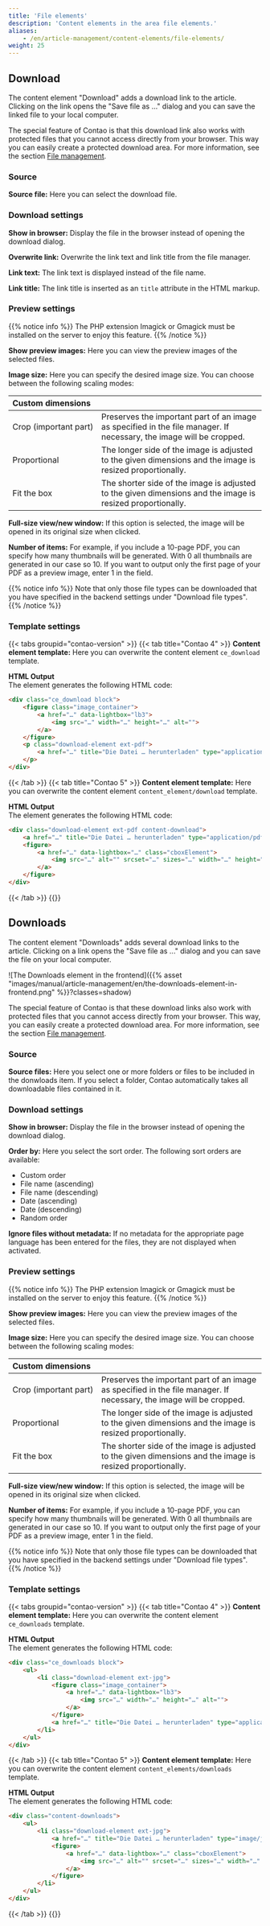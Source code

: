 ```yaml
---
title: 'File elements'
description: 'Content elements in the area file elements.'
aliases:
    - /en/article-management/content-elements/file-elements/
weight: 25
---
```



## Download

The content element "Download" adds a download link to the article. Clicking on the link opens the "Save file as ..." 
dialog and you can save the linked file to your local computer.

The special feature of Contao is that this download link also works with protected files that you cannot access directly 
from your browser. This way you can easily create a protected download area. For more information, see the section 
[File management](/en/file-manager/).


### Source

**Source file:** Here you can select the download file.


### Download settings

**Show in browser:** Display the file in the browser instead of opening the download dialog.

**Overwrite link:** Overwrite the link text and link title from the file manager.

**Link text:** The link text is displayed instead of the file name.

**Link title:** The link title is inserted as an `title` attribute in the HTML markup.


### Preview settings

{{% notice info %}}
The PHP extension Imagick or Gmagick must be installed on the server to enjoy this feature.
{{% /notice %}}

**Show preview images:** Here you can view the preview images of the selected files.

**Image size:** Here you can specify the desired image size. You can choose between the following scaling modes:

| Custom dimensions               |                                                                                                                     |
|:--------------------------------|:--------------------------------------------------------------------------------------------------------------------|
| Crop&nbsp;(important&nbsp;part) | Preserves the important part of an image as specified in the file manager. If necessary, the image will be cropped. |
| Proportional                    | The longer side of the image is adjusted to the given dimensions and the image is resized proportionally.           |
| Fit&nbsp;the&nbsp;box           | The shorter side of the image is adjusted to the given dimensions and the image is resized proportionally.          |

**Full-size view/new window:** If this option is selected, the image will be opened in its original size when clicked.

**Number of items:** For example, if you include a 10-page PDF, you can specify how many thumbnails will be generated. 
With 0 all thumbnails are generated in our case so 10. If you want to output only the first page of your PDF as a 
preview image, enter 1 in the field.

{{% notice info %}}
Note that only those file types can be downloaded that you have specified in the backend settings under "Download
file types".
{{% /notice %}}


### Template settings


{{< tabs groupid="contao-version" >}}
{{< tab title="Contao 4" >}}
**Content element template:** Here you can overwrite the content element `ce_download` template.

**HTML Output**  
The element generates the following HTML code:

```html
<div class="ce_download block">
    <figure class="image_container">
        <a href="…" data-lightbox="lb3">
            <img src="…" width="…" height="…" alt="">
        </a>
    </figure>
    <p class="download-element ext-pdf">
        <a href="…" title="Die Datei … herunterladen" type="application/pdf">… <span class="size">(…)</span></a>
    </p>
</div>
```
{{< /tab >}}
{{< tab title="Contao 5" >}}
**Content element template:** Here you can overwrite the content element `content_element/download` template.

**HTML Output**  
The element generates the following HTML code:

```html
<div class="download-element ext-pdf content-download">
    <a href="…" title="Die Datei … herunterladen" type="application/pdf">…</a>
    <figure>
        <a href="…" data-lightbox="…" class="cboxElement">                                                                                   
            <img src="…" alt="" srcset="…" sizes="…" width="…" height="…" loading="lazy" class="…">
        </a>
    </figure>
</div>
```
{{< /tab >}}
{{</tabs>}}


## Downloads

The content element "Downloads" adds several download links to the article. Clicking on a link opens the "Save file as 
..." dialog and you can save the file on your local computer.

![The Downloads element in the frontend]({{% asset "images/manual/article-management/en/the-downloads-element-in-frontend.png" %}}?classes=shadow)

The special feature of Contao is that these download links also work with protected files that you cannot access 
directly from your browser. This way, you can easily create a protected download area. For more information, see the 
section [File management](/en/file-manager/).


### Source

**Source files:** Here you select one or more folders or files to be included in the donwloads item. If you select a 
folder, Contao automatically takes all downloadable files contained in it.


### Download settings

**Show in browser:** Display the file in the browser instead of opening the download dialog.

**Order by:** Here you select the sort order. The following sort orders are available:

- Custom order
- File name (ascending)
- File name (descending)
- Date (ascending)
- Date (descending)
- Random order

**Ignore files without metadata:** If no metadata for the appropriate page language has been entered for the files, 
they are not displayed when activated.


### Preview settings

{{% notice info %}}
The PHP extension Imagick or Gmagick must be installed on the server to enjoy this feature.
{{% /notice %}}

**Show preview images:** Here you can view the preview images of the selected files.

**Image size:** Here you can specify the desired image size. You can choose between the following scaling modes:

| Custom dimensions               |                                                                                                                     |
|:--------------------------------|:--------------------------------------------------------------------------------------------------------------------|
| Crop&nbsp;(important&nbsp;part) | Preserves the important part of an image as specified in the file manager. If necessary, the image will be cropped. |
| Proportional                    | The longer side of the image is adjusted to the given dimensions and the image is resized proportionally.           |
| Fit&nbsp;the&nbsp;box           | The shorter side of the image is adjusted to the given dimensions and the image is resized proportionally.          |

**Full-size view/new window:** If this option is selected, the image will be opened in its original size when clicked.

**Number of items:** For example, if you include a 10-page PDF, you can specify how many thumbnails will be generated.
With 0 all thumbnails are generated in our case so 10. If you want to output only the first page of your PDF as a
preview image, enter 1 in the field.

{{% notice info %}}
Note that only those file types can be downloaded that you have specified in the backend settings under "Download file 
types".
{{% /notice %}}


### Template settings

{{< tabs groupid="contao-version" >}}
{{< tab title="Contao 4" >}}
**Content element template:** Here you can overwrite the content element `ce_downloads` template.

**HTML Output**  
The element generates the following HTML code:

```html
<div class="ce_downloads block">
    <ul>
        <li class="download-element ext-jpg">
            <figure class="image_container">
                <a href="…" data-lightbox="lb3">
                    <img src="…" width="…" height="…" alt="">
                </a>
            </figure>
            <a href="…" title="Die Datei … herunterladen" type="application/jpeg">… <span class="size">(…)</span></a>
        </li>
    </ul>
</div>
```
{{< /tab >}}
{{< tab title="Contao 5" >}}
**Content element template:** Here you can overwrite the content element `content_elements/downloads` template.

**HTML Output**  
The element generates the following HTML code:

```html
<div class="content-downloads">
    <ul>
        <li class="download-element ext-jpg">
            <a href="…" title="Die Datei … herunterladen" type="image/jpeg">…</a>
            <figure>
                <a href="…" data-lightbox="…" class="cboxElement">
                    <img src="…" alt="" srcset="…" sizes="…" width="…" height="…" loading="lazy" class="…">
                </a>
            </figure>
        </li>
    </ul>
</div>
```
{{< /tab >}}
{{</tabs>}}